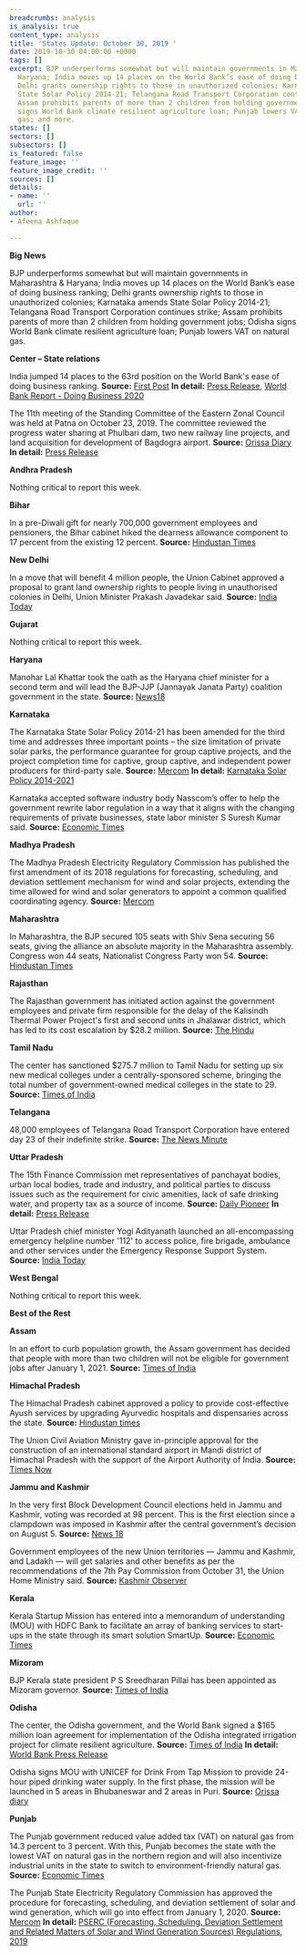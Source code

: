 ```yaml
---
breadcrumbs: analysis
is_analysis: true
content_type: analysis
title: 'States Update: October 30, 2019 '
date: 2019-10-30 04:00:00 +0000
tags: []
excerpt: BJP underperforms somewhat but will maintain governments in Maharashtra &
  Haryana; India moves up 14 places on the World Bank’s ease of doing business ranking;
  Delhi grants ownership rights to those in unauthorized colonies; Karnataka amends
  State Solar Policy 2014-21; Telangana Road Transport Corporation continues strike;
  Assam prohibits parents of more than 2 children from holding government jobs; Odisha
  signs World Bank climate resilient agriculture loan; Punjab lowers VAT on natural
  gas; and more.
states: []
sectors: []
subsectors: []
is_featured: false
feature_image: ''
feature_image_credit: ''
sources: []
details:
- name: ''
  url: ''
author:
- Afeena Ashfaque

---
```

**Big News**

BJP underperforms somewhat but will maintain governments in Maharashtra & Haryana; India moves up 14 places on the World Bank’s ease of doing business ranking; Delhi grants ownership rights to those in unauthorized colonies; Karnataka amends State Solar Policy 2014-21; Telangana Road Transport Corporation continues strike; Assam prohibits parents of more than 2 children from holding government jobs; Odisha signs World Bank climate resilient agriculture loan; Punjab lowers VAT on natural gas.

**Center – State relations**

India jumped 14 places to the 63rd position on the World Bank's ease of doing business ranking. **Source:** [First Post](https://www.firstpost.com/business/india-ranks-63-in-world-banks-ease-of-doing-business-improvement-is-outcome-of-narendra-modi-govts-reforms-says-corporate-india-7548751.html) **In detail:** [Press Release](https://pib.gov.in/newsite/PrintRelease.aspx?relid=193994), [World Bank Report - Doing Business 2020](https://openknowledge.worldbank.org/bitstream/handle/10986/32436/9781464814402.pdf)

The 11th meeting of the Standing Committee of the Eastern Zonal Council was held at Patna on October 23, 2019. The committee reviewed the progress water sharing at Phulbari dam, two new railway line projects, and land acquisition for development of Bagdogra airport. **Source:** [Orissa Diary](https://orissadiary.com/11th-meeting-standing-committee-eastern-zonal-council-held-october-23-2019-patna/) **In detail:** [Press Release](https://pib.gov.in/newsite/PrintRelease.aspx?relid=193977)

**Andhra Pradesh**

Nothing critical to report this week.

**Bihar**

In a pre-Diwali gift for nearly 700,000 government employees and pensioners, the Bihar cabinet hiked the dearness allowance component to 17 percent from the existing 12 percent. **Source:** [Hindustan Times](https://www.hindustantimes.com/patna/5-da-hike-for-bihar-govt-staff-pensioners/story-WEL1CadmiGUr53QNoURIDM.html)

**New Delhi**

In a move that will benefit 4 million people, the Union Cabinet approved a proposal to grant land ownership rights to people living in unauthorised colonies in Delhi, Union Minister Prakash Javadekar said. **Source:** [India Today](https://www.indiatoday.in/india/story/delhi-centre-regularises-ownership-rights-people-unauthorised-colonies-1612305-2019-10-23)

**Gujarat**

Nothing critical to report this week.

**Haryana**

Manohar Lal Khattar took the oath as the Haryana chief minister for a second term and will lead the BJP-JJP (Jannayak Janata Party) coalition government in the state. **Source:** [News18](https://www.news18.com/news/politics/manohar-lal-khattar-takes-oath-as-haryana-cm-for-2nd-term-with-dushyant-chautala-as-deputy-2363991.html)

**Karnataka**

The Karnataka State Solar Policy 2014-21 has been amended for the third time and addresses three important points – the size limitation of private solar parks, the performance guarantee for group captive projects, and the project completion time for captive, group captive, and independent power producers for third-party sale. **Source:** [Mercom](https://mercomindia.com/karnataka-solar-policy-amended/) **In detail:** [Karnataka Solar Policy 2014-2021](https://kredlinfo.in/solargrid/Solar%20Policy%202014-2021.pdf)

Karnataka accepted software industry body Nasscom’s offer to help the government rewrite labor regulation in a way that it aligns with the changing requirements of private businesses, state labor minister S Suresh Kumar said. **Source:** [Economic Times](https://economictimes.indiatimes.com/tech/ites/nasscom-to-help-karnataka-to-rewrite-labour-regulation/articleshow/71700600.cms)

**Madhya Pradesh**

The Madhya Pradesh Electricity Regulatory Commission has published the first amendment of its 2018 regulations for forecasting, scheduling, and deviation settlement mechanism for wind and solar projects, extending the time allowed for wind and solar generators to appoint a common qualified coordinating agency. **Source:** [Mercom](https://mercomindia.com/madhya-pradesh-solar-wind-generators-qca/)

**Maharashtra**

In Maharashtra, the BJP secured 105 seats with Shiv Sena securing 56 seats, giving the alliance an absolute majority in the Maharashtra assembly. Congress won 44 seats, Nationalist Congress Party won 54. **Source:** [Hindustan Times](https://economictimes.indiatimes.com/news/elections/lok-sabha/maharashtra/maharashtra-2019-assembly-election-result-highlights/articleshow/71732960.cms)

**Rajasthan**

The Rajasthan government has initiated action against the government employees and private firm responsible for the delay of the Kalisindh Thermal Power Project's first and second units in Jhalawar district, which has led to its cost escalation by $28.2 million. **Source:** [The Hindu](https://www.thehindu.com/news/national/other-states/action-initiated-over-delay-cost-escalation-of-power-project/article29779952.ece)

**Tamil Nadu**

The center has sanctioned $275.7 million to Tamil Nadu for setting up six new medical colleges under a centrally-sponsored scheme, bringing the total number of government-owned medical colleges in the state to 29. **Source:** [Times of India](https://timesofindia.indiatimes.com/city/chennai/centre-sanctions-rs-1950-crore-for-6-new-tamil-nadu-medical-colleges/articleshowprint/71730766.cms)

**Telangana**

48,000 employees of Telangana Road Transport Corporation have entered day 23 of their indefinite strike. **Source:** [The News Minute](https://www.thenewsminute.com/article/dark-diwali-telangana-rtc-employees-strike-enters-23rd-day-111299)

**Uttar Pradesh**

The 15th Finance Commission met representatives of panchayat bodies, urban local bodies, trade and industry, and political parties to discuss issues such as the requirement for civic amenities, lack of safe drinking water, and property tax as a source of income. **Source:** [Daily Pioneer](https://www.dailypioneer.com/2019/state-editions/finance-commission-holds-meetings-in-lko.html) **In detail:** [Press Release](https://pib.gov.in/newsite/PrintRelease.aspx?relid=193930)

Uttar Pradesh chief minister Yogi Adityanath launched an all-encompassing emergency helpline number '112' to access police, fire brigade, ambulance and other services under the Emergency Response Support System. **Source:** [India Today](https://www.indiatoday.in/india/story/up-cm-yogi-adityanath-emergency-helpline-112-1613142-2019-10-26)

**West Bengal**

Nothing critical to report this week.

**Best of the Rest**

**Assam**

In an effort to curb population growth, the Assam government has decided that people with more than two children will not be eligible for government jobs after January 1, 2021. **Source:** [Times of India](https://timesofindia.indiatimes.com/city/guwahati/assam-to-implement-two-child-norm-for-government-jobs-from-2021/articleshowprint/71715585.cms)

**Himachal Pradesh**

The Himachal Pradesh cabinet approved a policy to provide cost-effective Ayush services by upgrading Ayurvedic hospitals and dispensaries across the state. **Source:** [Hindustan times](https://www.hindustantimes.com/india-news/hp-cabinet-meet-policies-to-promote-ayurveda-it-tourism-get-govt-nod/story-EXjvOFAyRp2zSsfYtyZbQJ.html)

The Union Civil Aviation Ministry gave in-principle approval for the construction of an international standard airport in Mandi district of Himachal Pradesh with the support of the Airport Authority of India. **Source:** [Times Now](https://www.timesnownews.com/business-economy/economy/article/himachal-pradesh-gets-approval-for-international-standard-airport/507689)

**Jammu and Kashmir**

In the very first Block Development Council elections held in Jammu and Kashmir, voting was recorded at 98 percent. This is the first election since a clampdown was imposed in Kashmir after the central government’s decision on August 5. **Source:** [News 18](https://www.news18.com/news/politics/more-than-98-voting-recorded-in-jammu-and-kashmirs-first-block-development-council-polls-2361597.html)

Government employees of the new Union territories — Jammu and Kashmir, and Ladakh — will get salaries and other benefits as per the recommendations of the 7th Pay Commission from October 31, the Union Home Ministry said. **Source:** [Kashmir Observer](https://kashmirobserver.net/2019/10/22/govt-employees-of-uts-of-jkladakh-to-get-7th-cpc-allowances-from-31-oct/)

**Kerala**

Kerala Startup Mission has entered into a memorandum of understanding (MOU) with HDFC Bank to facilitate an array of banking services to start-ups in the state through its smart solution SmartUp. **Source:** [Economic Times](https://economictimes.indiatimes.com/small-biz/startups/newsbuzz/ksum-ties-up-with-hdfc-bank-for-enabling-market-access-to-startups/articleshow/71754890.cms)

**Mizoram**

BJP Kerala state president P S Sreedharan Pillai has been appointed as Mizoram governor. **Source:** [Times of India](https://timesofindia.indiatimes.com/india/p-s-sreedharan-pillai-is-new-mizoram-governor/articleshowprint/71766540.cms)

**Odisha**

The center, the Odisha government, and the World Bank signed a $165 million loan agreement for implementation of the Odisha integrated irrigation project for climate resilient agriculture. **Source:** [Times of India](https://timesofindia.indiatimes.com/city/bhubaneswar/new-world-bank-project-to-support-climate-resilient-agriculture-in-odisha/articleshow/71755224.cms) **In detail:** [World Bank Press Release](https://www.worldbank.org/en/news/press-release/2019/10/24/world-bank-support-climate-resilient-agriculture-odisha-smallholder-farmers)

Odisha signs MOU with UNICEF for Drink From Tap Mission to provide 24-hour piped drinking water supply. In the first phase, the mission will be launched in 5 areas in Bhubaneswar and 2 areas in Puri. **Source:** [Orissa diary](https://orissadiary.com/odisha-signs-mou-unicef-drink-tap-mission/)

**Punjab**

The Punjab government reduced value added tax (VAT) on natural gas from 14.3 percent to 3 percent. With this, Punjab becomes the state with the lowest VAT on natural gas in the northern region and will also incentivize industrial units in the state to switch to environment-friendly natural gas. **Source:** [Economic Times](https://energy.economictimes.indiatimes.com/news/oil-and-gas/punjab-govt-reduces-vat-on-natural-gas-to-3-pc/71769221)

The Punjab State Electricity Regulatory Commission has approved the procedure for forecasting, scheduling, and deviation settlement of solar and wind generation, which will go into effect from January 1, 2020. **Source:** [Mercom](https://mercomindia.com/punjab-solar-wind-deviation-jan-2020/) **In detail:** [PSERC (Forecasting, Scheduling, Deviation Settlement and Related Matters of Solar and Wind Generation Sources) Regulations, 2019](https://www.pserc.gov.in/pages/notification-no-135.pdf)